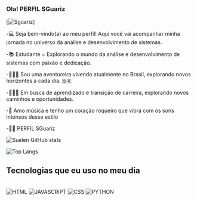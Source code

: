 ### Ola!           PERFIL SGuariz
[![Sguariz](https://img.shields.io/badge/ESTUDANTE-76B900?style=for-the-badge&logo=nvidia&logoColor=white)]


-💻 Seja bem-vindo(a) ao meu perfil! Aqui você vai acompanhar minha jornada no universo da análise e desenvolvimento de sistemas.

-📚 Estudante = Explorando o mundo da análise e desenvolvimento de sistemas com paixão e dedicação.

-🧗🏼‍♀️ Sou uma aventureira vivendo atualmente no Brasil, explorando novos horizontes a cada dia.  🇧🇷

-👩🏼‍🎓 Em busca de aprendizado e transição de carreira, explorando novos caminhos e oportunidades.

-🎸 Amo música e tenho um coração roqueiro que vibra com os sons intensos desse estilo

-🏳️‍🌈 PERFIL SGuariz

![Suelen GitHub stats](https://github-readme-stats.vercel.app/api?username=SuelenGuariz&show_icons=true&theme=radical)

![Top Langs](https://github-readme-stats.vercel.app/api/top-langs/?username=anuraghazra&hide_progress=true)

## Tecnologias que eu uso no meu dia 

<div style= "display: inline_block"><br/>
<img align="center" alt="HTML" src="https://img.shields.io/badge/HTML-239120?style=for-the-badge&logo=html5&logoColor=white" /> 
<img align="center" alt="JAVASCRIPT" src="https://img.shields.io/badge/JavaScript-F7DF1E?style=for-the-badge&logo=javascript&logoColor=black" /> 
<img align="center" alt="CSS" src="https://img.shields.io/badge/CSS-239120?&style=for-the-badge&logo=css3&logoColor=white" />
<img align="center" alt="PYTHON" src="https://img.shields.io/badge/Python-3776AB?style=for-the-badge&logo=python&logoColor=white" /> 
</div>

